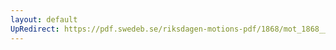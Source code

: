 ```yaml
---
layout: default
UpRedirect: https://pdf.swedeb.se/riksdagen-motions-pdf/1868/mot_1868__ak__00102/mot_1868__ak__00102_001.pdf
---
```

